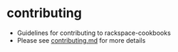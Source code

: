contributing
============

* Guidelines for contributing to rackspace-cookbooks
* Please see [contributing.md](https://github.com/rackspace-cookbooks/contributing/blob/master/CONTRIBUTING.md) for more details
